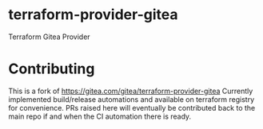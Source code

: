 # terraform-provider-gitea

Terraform Gitea Provider

# Contributing

This is a fork of https://gitea.com/gitea/terraform-provider-gitea
Currently implemented build/release automations and available on
terraform registry for convenience. PRs raised here will eventually
be contributed back to the main repo if and when the CI automation
there is ready.
